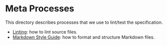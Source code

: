 <!-- DOCTOC SKIP -->
# Meta Processes

This directory describes processes that we use to lint/test the specification.

- [Linting](linting.md): how to lint source files.
- [Markdown Style Guide](markdown-style.md): how to format and structure Markdown files.

